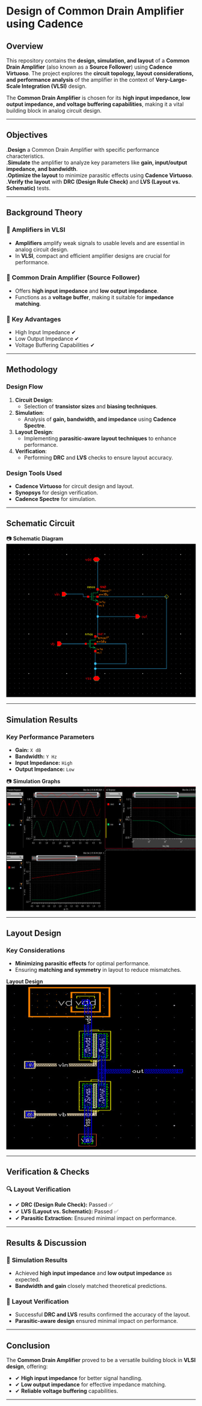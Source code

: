 # Design of Common Drain Amplifier using Cadence  

## Overview  
This repository contains the **design, simulation, and layout** of a **Common Drain Amplifier** (also known as a **Source Follower**) using **Cadence Virtuoso**. The project explores the **circuit topology, layout considerations, and performance analysis** of the amplifier in the context of **Very-Large-Scale Integration (VLSI)** design.  

The **Common Drain Amplifier** is chosen for its **high input impedance, low output impedance, and voltage buffering capabilities**, making it a vital building block in analog circuit design.  

---

##  Objectives  
 .**Design** a Common Drain Amplifier with specific performance characteristics.  
 .**Simulate** the amplifier to analyze key parameters like **gain, input/output impedance, and bandwidth**.  
 .**Optimize the layout** to minimize parasitic effects using **Cadence Virtuoso**.  
 .**Verify the layout** with **DRC (Design Rule Check)** and **LVS (Layout vs. Schematic)** tests.  

---

## Background Theory  

### 🔹 **Amplifiers in VLSI**  
- **Amplifiers** amplify weak signals to usable levels and are essential in analog circuit design.  
- In **VLSI**, compact and efficient amplifier designs are crucial for performance.  

### 🔹 **Common Drain Amplifier (Source Follower)**  
- Offers **high input impedance** and **low output impedance**.  
- Functions as a **voltage buffer**, making it suitable for **impedance matching**.  

### 🔹 **Key Advantages**  
- High Input Impedance ✔  
- Low Output Impedance ✔  
- Voltage Buffering Capabilities ✔  

---

##  Methodology  

### **Design Flow**  
1. **Circuit Design**:  
   - Selection of **transistor sizes** and **biasing techniques**.  
2. **Simulation**:  
   - Analysis of **gain, bandwidth, and impedance** using **Cadence Spectre**.  
3. **Layout Design**:  
   - Implementing **parasitic-aware layout techniques** to enhance performance.  
4. **Verification**:  
   - Performing **DRC** and **LVS** checks to ensure layout accuracy.  

###  **Design Tools Used**  
- **Cadence Virtuoso** for circuit design and layout.  
- **Synopsys** for design verification.  
- **Cadence Spectre** for simulation.  

---

## **Schematic Circuit**  
📷 **Schematic Diagram**  
![Schematic](https://github.com/sandesh-ar/Design-of-common-drain-amplifier-using-cadence-tool/blob/main/Schematic%20view.png?raw=true)  

---

## **Simulation Results**  

### **Key Performance Parameters**  
- **Gain:** `X dB`  
- **Bandwidth:** `Y Hz`  
- **Input Impedance:** `High`  
- **Output Impedance:** `Low`  

📷 **Simulation Graphs**  
![Simulation Results](https://github.com/sandesh-ar/Design-of-common-drain-amplifier-using-cadence-tool/blob/main/Output.png?raw=true)  

---

## **Layout Design**  

### **Key Considerations**  
- **Minimizing parasitic effects** for optimal performance.  
- Ensuring **matching and symmetry** in layout to reduce mismatches.  

 **Layout Design**  
![Layout](https://github.com/sandesh-ar/Design-of-common-drain-amplifier-using-cadence-tool/blob/main/Layout%20design.png?raw=true)  

---

## **Verification & Checks**  

### 🔍 **Layout Verification**  
- ✔ **DRC (Design Rule Check):** Passed ✅  
- ✔ **LVS (Layout vs. Schematic):** Passed ✅  
- ✔ **Parasitic Extraction:** Ensured minimal impact on performance.  

---

## **Results & Discussion**  

### 🔹 **Simulation Results**  
- Achieved **high input impedance** and **low output impedance** as expected.  
- **Bandwidth and gain** closely matched theoretical predictions.  

### 🔹 **Layout Verification**  
- Successful **DRC and LVS** results confirmed the accuracy of the layout.  
- **Parasitic-aware design** ensured minimal impact on performance.  

---

##  **Conclusion**  

The **Common Drain Amplifier** proved to be a versatile building block in **VLSI design**, offering:  
- ✔ **High input impedance** for better signal handling.  
- ✔ **Low output impedance** for effective impedance matching.  
- ✔ **Reliable voltage buffering** capabilities.  


---


 
